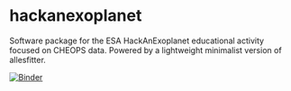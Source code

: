 # hackanexoplanet
Software package for the ESA HackAnExoplanet educational activity focused on CHEOPS data. Powered by a lightweight minimalist version of allesfitter.

[![Binder](https://mybinder.org/badge_logo.svg)](https://mybinder.org/v2/gh/MNGuenther/hackanexoplanet/HEAD?labpath=GUI.ipynb)